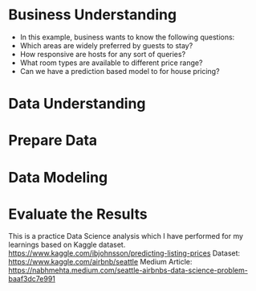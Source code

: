 # Business Understanding
* In this example, business wants to know the following questions:
* Which areas are widely preferred by guests to stay?
* How responsive are hosts for any sort of queries?
* What room types are available to different price range?
* Can we have a prediction based model to for house pricing?

# Data Understanding 
# Prepare Data 
# Data Modeling
# Evaluate the Results 

This is a practice Data Science analysis which I have performed for my learnings based on Kaggle dataset.
https://www.kaggle.com/ibjohnsson/predicting-listing-prices
Dataset: https://www.kaggle.com/airbnb/seattle
Medium Article: https://nabhmehta.medium.com/seattle-airbnbs-data-science-problem-baaf3dc7e991


